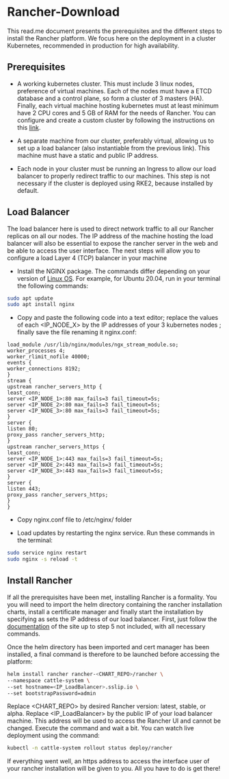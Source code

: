 # Rancher-Download
This read.me document presents the prerequisites and the different steps to install the Rancher platform. We focus here on the deployment in a cluster Kubernetes, recommended in production for high availability.

## Prerequisites
* A working kubernetes cluster. This must include 3 linux nodes,
preference of virtual machines. Each of the nodes must have a
ETCD database and a control plane, so form a cluster of 3
masters (HA). Finally, each virtual machine hosting kubernetes must at least
minimum have 2 CPU cores and 5 GB of RAM for the needs of
Rancher.
You can configure and create a custom cluster by following the
instructions on this [link](https://github.com/theocld/rke2-vagrant).

* A separate machine from our cluster, preferably virtual, allowing us
to set up a load balancer (also instantiable from the previous link). This machine must have a static and public IP address.

* Each node in your cluster must be running an Ingress to allow
our load balancer to properly redirect traffic to our machines.
This step is not necessary if the cluster is deployed using RKE2, because
installed by default.

## Load Balancer
The load balancer here is used to direct network traffic to all our Rancher replicas on all
our nodes. The IP address of the machine hosting the load balancer will also be
essential to expose the rancher server in the web and be able to access
the user interface. The next steps will allow you to configure a load
Layer 4 (TCP) balancer in your machine

* Install the NGINX package. The commands differ depending on your version of
[Linux OS](https://www.nginx.com/resources/wiki/start/topics/tutorials/install/).
For example, for Ubuntu 20.04, run in your terminal the
following commands:
```bash
sudo apt update
sudo apt install nginx
```

* Copy and paste the following code into a text editor; replace the
values of each <IP_NODE_X> by the IP addresses of your 3 kubernetes nodes
; finally save the file renaming it nginx.conf:

```
load_module /usr/lib/nginx/modules/ngx_stream_module.so;
worker_processes 4;
worker_rlimit_nofile 40000;
events {
worker_connections 8192;
}
stream {
upstream rancher_servers_http {
least_conn;
server <IP_NODE_1>:80 max_fails=3 fail_timeout=5s;
server <IP_NODE_2>:80 max_fails=3 fail_timeout=5s;
server <IP_NODE_3>:80 max_fails=3 fail_timeout=5s;
}
server {
listen 80;
proxy_pass rancher_servers_http;
}
upstream rancher_servers_https {
least_conn;
server <IP_NODE_1>:443 max_fails=3 fail_timeout=5s;
server <IP_NODE_2>:443 max_fails=3 fail_timeout=5s;
server <IP_NODE_3>:443 max_fails=3 fail_timeout=5s;
}
server {
listen 443;
proxy_pass rancher_servers_https;
}
}
```

* Copy nginx.conf file to /etc/nginx/ folder

* Load updates by restarting the nginx service. Run these commands in the terminal:
```bash
sudo service nginx restart
sudo nginx -s reload -t
```

## Install Rancher

If all the prerequisites have been met, installing Rancher is a formality. You
you will need to import the helm directory containing the rancher installation charts,
install a certificate manager and finally start the installation by specifying as
sets the IP address of our load balancer. First, just follow
the [documentation](https://docs.ranchermanager.rancher.io/pages-for-subheaders/install-upgrade-on-a-kubernetes-cluster) of the site up to step 5 not included, with all
necessary commands. 

Once the helm directory has been imported and cert manager has been installed, a final command
is therefore to be launched before accessing the platform:
```bash
helm install rancher rancher-<CHART_REPO>/rancher \
--namespace cattle-system \
--set hostname=<IP_LoadBalancer>.sslip.io \
--set bootstrapPassword=admin
```
Replace <CHART_REPO> by desired Rancher version: latest, stable, or
alpha.
Replace <IP_LoadBalancer> by the public IP of your load balancer machine. This
address will be used to access the Rancher UI and cannot be changed.
Execute the command and wait a bit. You can watch live
deployment using the command:
```bash
kubectl -n cattle-system rollout status deploy/rancher
```

If everything went well, an https address to access the interface
user of your rancher installation will be given to you. All you have to do is
get there!
